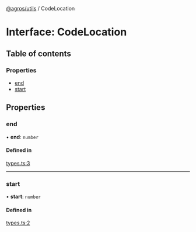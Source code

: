 [@agros/utils](../index.md) / CodeLocation

# Interface: CodeLocation

## Table of contents

### Properties

- [end](CodeLocation.md#end)
- [start](CodeLocation.md#start)

## Properties

### <a id="end" name="end"></a> end

• **end**: `number`

#### Defined in

[types.ts:3](https://github.com/agrosjs/agros/blob/462a64e/packages/agros-utils/src/types.ts#L3)

___

### <a id="start" name="start"></a> start

• **start**: `number`

#### Defined in

[types.ts:2](https://github.com/agrosjs/agros/blob/462a64e/packages/agros-utils/src/types.ts#L2)
